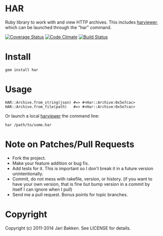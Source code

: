 HAR
===

Ruby library to work with and view HTTP archives.
This includes [harviewer][viewer], which can be launched through the "har" command.

[![Coverage Status](https://coveralls.io/repos/jarib/har/badge.png)](https://coveralls.io/r/jarib/har)
[![Code Climate](https://codeclimate.com/github/jarib/har.png)](https://codeclimate.com/github/jarib/har)
[![Build Status](https://travis-ci.org/jarib/har.png?branch=master)](https://travis-ci.org/jarib/har)

Install
=======

    gem install har

Usage
=====

    HAR::Archive.from_string(json) #=> #<Har::Archive:0x5e7cac>
    HAR::Archive.from_file(path)   #=> #<Har::Archive:0x5e7cac>

Or launch a local [harviewer][viewer] the command line:

    har /path/to/some.har

Note on Patches/Pull Requests
=============================

* Fork the project.
* Make your feature addition or bug fix.
* Add tests for it. This is important so I don't break it in a
  future version unintentionally.
* Commit, do not mess with rakefile, version, or history.
  (if you want to have your own version, that is fine but bump version in a commit by itself I can ignore when I pull)
* Send me a pull request. Bonus points for topic branches.

Copyright
=========

Copyright (c) 2011-2014 Jari Bakken. See LICENSE for details.

[viewer]: http://code.google.com/p/harviewer/